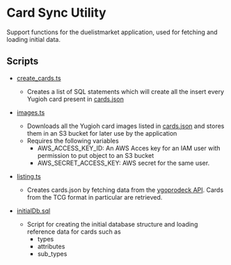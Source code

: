 # Card Sync Utility

Support functions for the duelistmarket application, used for fetching and loading initial data.

## Scripts

- [create_cards.ts](./src/create_cards.ts)

  - Creates a list of SQL statements which will create all the insert every Yugioh card present in [cards.json](./src/cards.json)

- [images.ts](./src/images.ts)

  - Downloads all the Yugioh card images listed in [cards.json](./src/cards.json) and stores them in an S3 bucket for later use by the application
  - Requires the following variables
    - AWS_ACCESS_KEY_ID: An AWS Acces key for an IAM user with permission to put object to an S3 bucket
    - AWS_SECRET_ACCESS_KEY: AWS secret for the same user.

- [listing.ts](./src/listing.ts)

  - Creates cards.json by fetching data from the [ygoprodeck API](https://ygoprodeck.com/api-guide/). Cards from the TCG format in particular are retrieved.

- [initialDb.sql](./sql/initialDb.sql)
  - Script for creating the initial database structure and loading reference data for cards such as
    - types
    - attributes
    - sub_types
